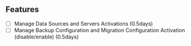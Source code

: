 ## Features

-   [ ] Manage Data Sources and Servers Activations (0.5days)
-   [ ] Manage Backup Configuration and Migration Configuration Activation (disable/enable) (0.5days)
